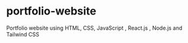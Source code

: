 # portfolio-website
Portfolio website using HTML, CSS, JavaScript , React.js , Node.js and Tailwind CSS
